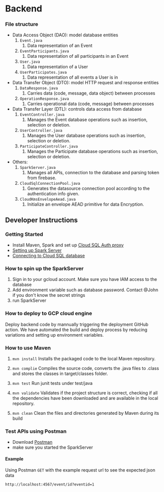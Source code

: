 # Backend

### File structure

- Data Access Object (DAO): model database entities
    1. `Event.java`
       1. Data representation of an Event
    2. `EventParticipants.java`
       1. Data representation of all participants in an Event
    3. `User.java`
       1. Data representation of a User
    4. `UserParticipates.java`
       1. Data representation of all events a User is in
- Data Transfer Object (DTO): model HTTP request and response entities
    1. `DataResponse.java`
       1. Carries data (code, message, data object) between processes 
    2. `OperationResponse.java`
        1. Carries operational data (code, message) between processes
- Data Transfer Layer (DTL): controls data access from database
    1. `EventController.java`
       1. Manages the Event database operations such as insertion, selection or deletion.
    2. `UserController.java`
       1. Manages the User database operations such as insertion, selection or deletion.
    3. `ParticipateController.java`
       1. Manages the Participate database operations such as insertion, selection or deletion.
- Others:
    1. `SparkServer.java`
        1. Manages all APIs, connection to the database and parsing token from firebase.
    2. `CloudSqlConnectionPool.java`
        1. Generates the datasource connection pool according to the authentication info given.
    3. `CloudKmsEnvelopeAead.java`
        1. Initialize an envelope AEAD primitive for data Encryption.
## Developer Instructions
### Getting Started
- Install Maven, Spark and set up [Cloud SQL Auth proxy](https://cloud.google.com/sql/docs/mysql/connect-instance-auth-proxy)
- [Setting up Spark Server](https://sparkjava.com/documentation#getting-started)
- [Connecting to Cloud SQL database](https://github.com/GoogleCloudPlatform/java-docs-samples/blob/main/cloud-sql/mysql/servlet/README.md)

### How to spin up the SparkServer

1. Sign in to your gcloud account. Make sure you have IAM access to the database
2. Add environment variable such as database password. Contact @John if you don't know the secret strings
3. run SparkServer

### How to deploy to GCP cloud engine
Deploy backend code by mannually triggering the deployment GitHub action. We have automated the build and deploy process by reducing variations and setting up environment variables.

### How to use Maven
1. `mvn install`
Installs the packaged code to the local Maven repository.

2. `mvn complie`
Compiles the source code, converts the .java files to .class and stores the classes in target/classes folder.

3. `mvn test`
Run junit tests under test/java

4. `mvn validate`
Validates if the project structure is correct, checking if all the dependencies have been downloaded and are available
in the local repository.

5. `mvn clean`
Clean the files and directories generated by Maven during its build

### Test APIs using Postman
- Download [Postman](https://www.postman.com)
- make sure you started the SparkServer
#### Example
Using Postman `GET` with the example request url to see the expected json data
```
http://localhost:4567/event/id?eventid=1
```
